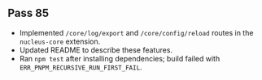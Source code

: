 ## Pass 85
- Implemented `/core/log/export` and `/core/config/reload` routes in the `nucleus-core` extension.
- Updated README to describe these features.
- Ran `npm test` after installing dependencies; build failed with `ERR_PNPM_RECURSIVE_RUN_FIRST_FAIL`.
